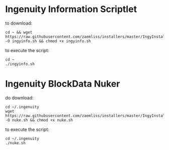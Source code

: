 # Ingenuity Information Scriptlet 
to download:
```
cd ~ && wget https://raw.githubusercontent.com/zaemliss/installers/master/IngyInstall/ingyinfo.sh -O ingyinfo.sh && chmod +x ingyinfo.sh
```

to execute the script:
```
cd ~
./ingyinfo.sh
```

# Ingenuity BlockData Nuker
do download:
```
cd ~/.ingenuity
wget https://raw.githubusercontent.com/zaemliss/installers/master/IngyInstall/nuke.sh -O nuke.sh && chmod +x nuke.sh
```

to execute the script:
```
cd ~/.ingenuity
./nuke.sh
```
